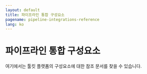 ```yaml
---
layout: default
title: 파이프라인 통합 구성요소
pagename: pipeline-integrations-reference
lang: ko
---
```


# 파이프라인 통합 구성요소

여기에서는 툴킷 플랫폼의 구성요소에 대한 참조 문서를 찾을 수 있습니다.
